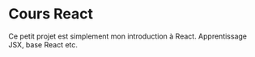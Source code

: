 # Cours React

Ce petit projet est simplement mon introduction à React. Apprentissage JSX, base React etc.
